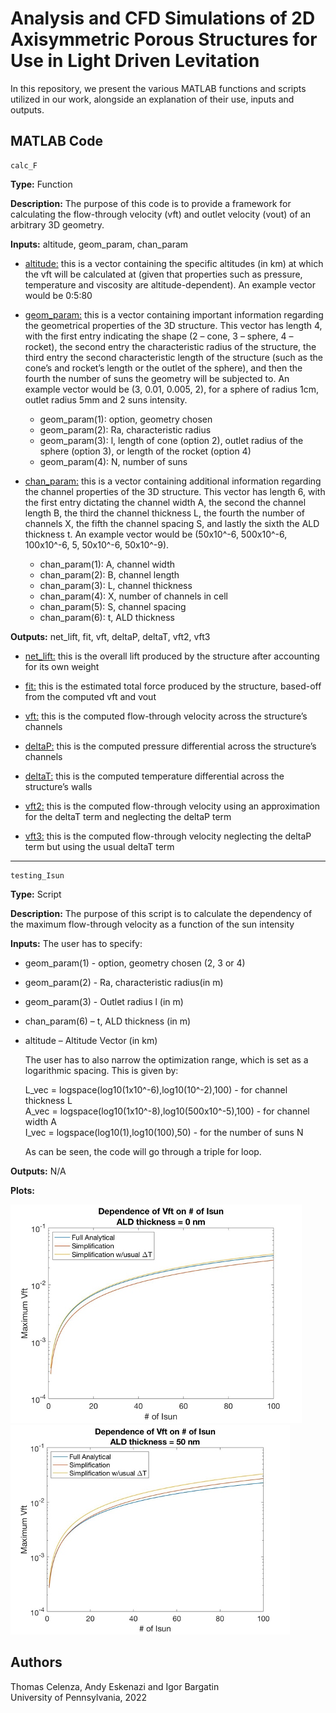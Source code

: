 # Analysis and CFD Simulations of 2D Axisymmetric Porous Structures for Use in Light Driven Levitation

In this repository, we present the various MATLAB functions and scripts utilized in our work, alongside an explanation of their use, inputs and outputs.

## MATLAB Code

```
calc_F
```

**Type:** Function

**Description:** The purpose of this code is to provide a framework for calculating the flow-through velocity (vft) and outlet velocity (vout) of an arbitrary 3D geometry.

**Inputs:** altitude, geom_param, chan_param

* <ins>altitude:</ins> this is a vector containing the specific altitudes (in km) at which the vft will be calculated at (given that properties such as pressure, temperature and viscosity are altitude-dependent). An example vector would be 0:5:80 

* <ins>geom_param:</ins> this is a vector containing important information regarding the geometrical properties of the 3D structure. This vector has length 4, with the first entry indicating the shape (2 – cone, 3 – sphere, 4 – rocket), the second entry the characteristic radius of the structure, the third entry the second characteristic length of the structure (such as the cone’s and rocket’s length or the outlet of the sphere), and then the fourth the number of suns the geometry will be subjected to. An example vector would be (3, 0.01, 0.005, 2), for a sphere of radius 1cm, outlet radius 5mm and 2 suns intensity.
  * geom_param(1): option, geometry chosen
  * geom_param(2): Ra, characteristic radius
  * geom_param(3): l, length of cone (option 2), outlet radius of the sphere (option 3), or length of the rocket (option 4)
  * geom_param(4): N, number of suns

* <ins>chan_param:</ins> this is a vector containing additional information regarding the channel properties of the 3D structure. This vector has length 6, with the first entry dictating the channel width A, the second the channel length B, the third the channel thickness L, the fourth the number of channels X, the fifth the channel spacing S, and lastly the sixth the ALD thickness t. An example vector would be (50x10^-6, 500x10^-6, 100x10^-6, 5, 50x10^-6, 50x10^-9). 
  * chan_param(1): A, channel width
  * chan_param(2): B, channel length
  * chan_param(3): L, channel thickness
  * chan_param(4): X, number of channels in cell
  * chan_param(5): S, channel spacing
  * chan_param(6): t, ALD thickness

**Outputs:** net_lift, fit, vft, deltaP, deltaT, vft2, vft3

* <ins>net_lift:</ins> this is the overall lift produced by the structure after accounting for its own weight

* <ins>fit:</ins> this is the estimated total force produced by the structure, based-off from the computed vft and vout

* <ins>vft:</ins> this is the computed flow-through velocity across the structure’s channels

* <ins>deltaP:</ins> this is the computed pressure differential across the structure’s channels

* <ins>deltaT:</ins> this is the computed temperature differential across the structure’s walls

* <ins>vft2:</ins> this is the computed flow-through velocity using an approximation for the deltaT term and neglecting the deltaP term

* <ins>vft3:</ins> this is the computed flow-through velocity neglecting the deltaP term but using the usual deltaT term

---
```
testing_Isun
```

**Type:** Script

**Description:** The purpose of this script is to calculate the dependency of the maximum flow-through velocity as a function of the sun intensity

**Inputs:** The user has to specify:

* geom_param(1) - option, geometry chosen (2, 3 or 4)
* geom_param(2) - Ra, characteristic radius(in m)
* geom_param(3) - Outlet radius l (in m)
* chan_param(6) – t, ALD thickness (in m)
* altitude – Altitude Vector (in km)
 
   The user has to also narrow the optimization range, which is set as a logarithmic spacing. This is given by: <br />
   
   L_vec = logspace(log10(1x10^-6),log10(10^-2),100) - for channel thickness L <br />
   A_vec = logspace(log10(1x10^-8),log10(500x10^-5),100) - for channel width A <br />
   I_vec = logspace(log10(1),log10(100),50) - for the number of suns N <br />
   
   As can be seen, the code will go through a triple for loop.

**Outputs:** N/A

**Plots:** 

![testing_Isun1](https://github.com/andyeske/Analysis-and-CFD-Simulations-of-2D-Axisymmetric-Porous-Structures-for-Use-in-Light-Driven-Levitation/blob/main/Sample%20Plots/testing_Isun1.png) ![testing_Isun1](https://github.com/andyeske/Analysis-and-CFD-Simulations-of-2D-Axisymmetric-Porous-Structures-for-Use-in-Light-Driven-Levitation/blob/main/Sample%20Plots/testing_Isun2.png) 



## Authors

Thomas Celenza, Andy Eskenazi and Igor Bargatin <br />
University of Pennsylvania, 2022 <br />

